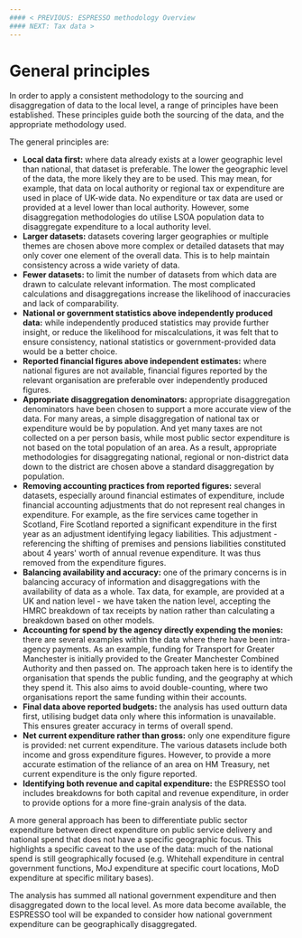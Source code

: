 ```yaml
---
#### < PREVIOUS: ESPRESSO methodology Overview
#### NEXT: Tax data >
---
```


# General principles

In order to apply a consistent methodology to the sourcing and disaggregation of data to the local level, a range of principles have been established. These principles guide both the sourcing of the data, and the appropriate methodology used.

The general principles are:
 - **Local data first:** where data already exists at a lower geographic level than national, that dataset is preferable. The lower the geographic level of the data, the more likely they are to be used. This may mean, for example, that data on local authority or regional tax or expenditure are used in place of UK-wide data. No expenditure or tax data are used or provided at a level lower than local authority. However, some disaggregation methodologies do utilise LSOA population data to disaggregate expenditure to a local authority level.
 - **Larger datasets:** datasets covering larger geographies or multiple themes are chosen above more complex or detailed datasets that may only cover one element of the overall data. This is to help maintain consistency across a wide variety of data.
 - **Fewer datasets:** to limit the number of datasets from which data are drawn to calculate relevant information. The most complicated calculations and disaggregations increase the likelihood of inaccuracies and lack of comparability.
 - **National or government statistics above independently produced data:** while independently produced statistics may provide further insight, or reduce the likelihood for miscalculations, it was felt that to ensure consistency, national statistics or government-provided data would be a better choice.
 - **Reported financial figures above independent estimates:** where national figures are not available, financial figures reported by the relevant organisation are preferable over independently produced figures.
 - **Appropriate disaggregation denominators:** appropriate disaggregation denominators have been chosen to support a more accurate view of the data. For many areas, a simple disaggregation of national tax or expenditure would be by population. And yet many taxes are not collected on a per person basis, while most public sector expenditure is not based on the total population of an area. As a result, appropriate methodologies for disaggregating national, regional or non-district data down to the district are chosen above a standard disaggregation by population.
 - **Removing accounting practices from reported figures:** several datasets, especially around financial estimates of expenditure, include financial accounting adjustments that do not represent real changes in expenditure. For example, as the fire services came together in Scotland, Fire Scotland reported a significant expenditure in the first year as an adjustment identifying legacy liabilities. This adjustment - referencing the shifting of premises and pensions liabilities constituted about 4 years' worth of annual revenue expenditure. It was thus removed from the expenditure figures.
 - **Balancing availability and accuracy:** one of the primary concerns is in balancing accuracy of information and disaggregations with the availability of data as a whole. Tax data, for example, are provided at a UK and nation level - we have taken the nation level, accepting the HMRC breakdown of tax receipts by nation rather than calculating a breakdown based on other models.
 - **Accounting for spend by the agency directly expending the monies:** there are several examples within the data where there have been intra-agency payments. As an example, funding for Transport for Greater Manchester is initially provided to the Greater Manchester Combined Authority and then passed on. The approach taken here is to identify the organisation that spends the public funding, and the geography at which they spend it. This also aims to avoid double-counting, where two organisations report the same funding within their accounts.
 - **Final data above reported budgets:** the analysis has used outturn data first, utilising budget data only where this information is unavailable. This ensures greater accuracy in terms of overall spend.
 - **Net current expenditure rather than gross:** only one expenditure figure is provided: net current expenditure. The various datasets include both income and gross expenditure figures. However, to provide a more accurate estimation of the reliance of an area on HM Treasury, net current expenditure is the only figure reported.
 - **Identifying both revenue and capital expenditure:** the ESPRESSO tool includes breakdowns for both capital and revenue expenditure, in order to provide options for a more fine-grain analysis of the data.

A more general approach has been to differentiate public sector expenditure between direct expenditure on public service delivery and national spend that does not have a specific geographic focus. This highlights a specific caveat to the use of the data: much of the national spend is still geographically focused (e.g. Whitehall expenditure in central government functions, MoJ expenditure at specific court locations, MoD expenditure at specific military bases).

The analysis has summed all national government expenditure and then disaggregated down to the local level. As more data become available, the ESPRESSO tool will be expanded to consider how national government expenditure can be geographically disaggregated.
